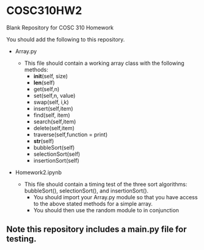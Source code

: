 # COSC310HW2
Blank Repository for COSC 310 Homework

You should add the following to this repository. 
* Array.py
  - This file should contain a working array class with the following methods:
      * __init__(self, size)
      * __len__(self)
      * get(self,n)
      * set(self,n, value)
      * swap(self, i,k)
      * insert(self,item)        
      * find(self, item)
      * search(self,item)               
      * delete(self,item)                
      * traverse(self,function = print)
      * __str__(self) 
      * bubbleSort(self)
      * selectionSort(self)
      * insertionSort(self)
   
* Homework2.ipynb
  - This file should contain a timing test of the three sort algorithms: bubbleSort(), selectionSort(), and insertionSort().
    * You should import your Array.py module so that you have access to the above stated methods for a simple array.
    * You should then use the random module to in conjunction 

## Note this repository includes a main.py file for testing. 


